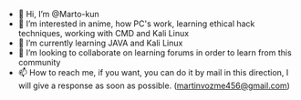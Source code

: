 - 👋 Hi, I’m @Marto-kun
- 👀 I’m interested in anime, how PC's work, learning ethical hack techniques, working with CMD and Kali Linux
- 🌱 I’m currently learning JAVA and Kali Linux
- 💞️ I’m looking to collaborate on learning forums in order to learn from this community
- 📫 How to reach me, if you want, you can do it by mail in this direction, I will give a response as soon as possible. (martinvozme456@gmail.com)

<!---
Marto-kun/Marto-kun is a ✨ special ✨ repository because its `README.md` (this file) appears on your GitHub profile.
You can click the Preview link to take a look at your changes.
--->
